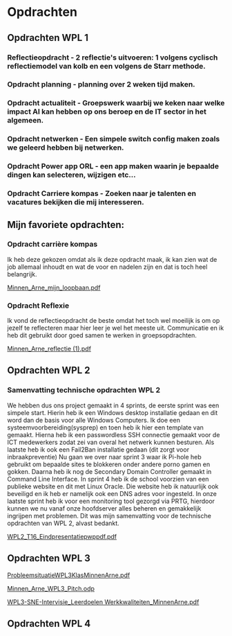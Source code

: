 # Opdrachten

## Opdrachten WPL 1


### Reflectieopdracht - 2 reflectie's uitvoeren: 1 volgens cyclisch reflectiemodel van kolb en een volgens de Starr methode.

### Opdracht planning - planning over 2 weken tijd maken. 

### Opdracht actualiteit - Groepswerk waarbij we keken naar welke impact AI kan hebben op ons beroep en de IT sector in het algemeen.

### Opdracht netwerken - Een simpele switch config maken zoals we geleerd hebben bij netwerken.

### Opdracht Power app ORL - een app maken waarin je bepaalde dingen kan selecteren, wijzigen etc...

### Opdracht Carriere kompas - Zoeken naar je talenten en vacatures bekijken die mij interesseren.


## Mijn favoriete opdrachten:

### Opdracht carrière kompas

Ik heb deze gekozen omdat als ik deze opdracht maak, ik kan zien wat de job allemaal inhoudt en wat de voor en nadelen zijn en dat is toch heel belangrijk.

[Minnen_Arne_mijn_loopbaan.pdf](https://github.com/PXL-Digital-SNE-Werkplekleren/portfolio-ArneMinnenPXL/files/13259331/Minnen_Arne_mijn_loopbaan.pdf)


### Opdracht Reflexie

Ik vond de reflectieopdracht de beste omdat het toch wel moeilijk is om op jezelf te reflecteren maar hier leer je wel het meeste uit.
Communicatie en ik heb dit gebruikt door goed samen te werken in groepsopdrachten.

[Minnen_Arne_reflectie (1).pdf](https://github.com/PXL-Digital-SNE-Werkplekleren/portfolio-ArneMinnenPXL/files/13259332/Minnen_Arne_reflectie.1.pdf)



## Opdrachten WPL 2

### Samenvatting technische opdrachten WPL 2

We hebben dus ons project gemaakt in 4 sprints, de eerste sprint was een simpele start.
Hierin heb ik een Windows desktop installatie gedaan en dit word dan de basis voor alle Windows Computers.
Ik doe een systeemvoorbereiding(sysprep) en toen heb ik hier een template van gemaakt.
Hierna heb ik een passwordless SSH connectie gemaakt voor de ICT medewerkers zodat zei van overal het netwerk kunnen besturen.
Als laatste heb ik ook een Fail2Ban installatie gedaan (dit zorgt voor inbraakpreventie)
Nu gaan we over naar sprint 3 waar ik Pi-hole heb gebruikt om bepaalde sites te blokkeren onder andere porno gamen en gokken.
Daarna heb ik nog de Secondary Domain Controller gemaakt in Command Line Interface.
In sprint 4 heb ik de school voorzien van een publieke website en dit met Linux Oracle.
Die website heb ik natuurlijk ook beveiligd en ik heb er namelijk ook een DNS adres voor ingesteld.
In onze laatste sprint heb ik voor een monitoring tool gezorgd via PRTG, hierdoor kunnen we nu vanaf onze hoofdserver alles beheren en gemakkelijk ingrijpen met problemen.
Dit was mijn samenvatting voor de technische opdrachten van WPL 2, alvast bedankt.




[WPL2_T16_Eindpresentatiepwppdf.pdf](https://github.com/PXL-Digital-SNE-Werkplekleren/portfolio-ArneMinnenPXL/files/15503524/WPL2_T16_Eindpresentatiepwppdf.pdf)






## Opdrachten WPL 3

[ProbleemsituatieWPL3KlasMinnenArne.pdf](https://github.com/user-attachments/files/18557445/ProbleemsituatieWPL3KlasMinnenArne.pdf)

[Minnen_Arne_WPL3_Pitch.odp](https://github.com/user-attachments/files/18557465/Minnen_Arne_WPL3_Pitch.odp)

[WPL3-SNE-Intervisie_Leerdoelen Werkkwaliteiten_MinnenArne.pdf](https://github.com/user-attachments/files/18557506/WPL3-SNE-Intervisie_Leerdoelen.Werkkwaliteiten_MinnenArne.pdf)


## Opdrachten WPL 4
